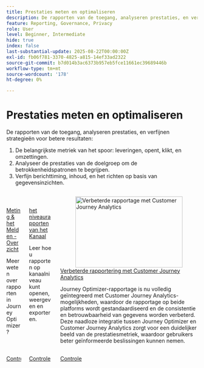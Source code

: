 ```yaml
---
title: Prestaties meten en optimaliseren
description: De rapporten van de toegang, analyseren prestaties, en verfijnen strategieën voor betere resultaten.
feature: Reporting, Governance, Privacy
role: User
level: Beginner, Intermediate
hide: true
index: false
last-substantial-update: 2025-08-22T00:00:00Z
exl-id: fb06f781-3370-4825-a815-14ef33ad2322
source-git-commit: b7d014b3ac6373b957eb5fce11661ec39689446b
workflow-type: tm+mt
source-wordcount: '178'
ht-degree: 0%

---
```


# Prestaties meten en optimaliseren

De rapporten van de toegang, analyseren prestaties, en verfijnen strategieën voor betere resultaten:

1. De belangrijkste metriek van het spoor: leveringen, opent, klikt, en omzettingen.
2. Analyseer de prestaties van de doelgroep om de betrokkenheidspatronen te begrijpen.
3. Verfijn berichttiming, inhoud, en het richten op basis van gegevensinzichten.

<!-- CARDS
* https://experienceleague.adobe.com/nl/docs/journey-optimizer-learn/tutorials/report-and-monitor/measurement-and-reporting-overview
* https://experienceleague.adobe.com/nl/docs/journey-optimizer-learn/tutorials/report-and-monitor/channel-level-reports
* https://experienceleague.adobe.com/nl/docs/journey-optimizer-learn/tutorials/report-and-monitor/enhanced-reporting-with-customer-journey-analytics
-->
<!-- START CARDS HTML - DO NOT MODIFY BY HAND -->
<div class="columns">
    <div class="column is-half-tablet is-half-desktop is-one-third-widescreen" aria-label="Measurement & Reporting - Overview">
        <div class="card" style="height: 100%; display: flex; flex-direction: column; height: 100%;">
            <div class="card-image">
                <figure class="image x-is-16by9">
                    <a href="https://experienceleague.adobe.com/nl/docs/journey-optimizer-learn/tutorials/report-and-monitor/measurement-and-reporting-overview" title="Meting en rapportage - Overzicht" target="_blank" rel="referrer">
                        <img class="is-bordered-r-small" src="https://video.tv.adobe.com/v/3432673/?format=jpeg&nocache=1755729019661" alt="Meting en rapportage - Overzicht"
                             style="width: 100%; aspect-ratio: 16 / 9; object-fit: cover; overflow: hidden; display: block; margin: auto;">
                    </a>
                </figure>
            </div>
            <div class="card-content is-padded-small" style="display: flex; flex-direction: column; flex-grow: 1; justify-content: space-between;">
                <div class="top-card-content">
                    <p class="headline is-size-6 has-text-weight-bold">
                        <a href="https://experienceleague.adobe.com/nl/docs/journey-optimizer-learn/tutorials/report-and-monitor/measurement-and-reporting-overview" target="_blank" rel="referrer" title="Meting en rapportage - Overzicht"> Meting &amp; het Melden - Overzicht </a>
                    </p>
                    <p class="is-size-6">Meer weten over rapporten in Journey Optimizer?</p>
                </div>
                <a href="https://experienceleague.adobe.com/nl/docs/journey-optimizer-learn/tutorials/report-and-monitor/measurement-and-reporting-overview" target="_blank" rel="referrer" class="spectrum-Button spectrum-Button--outline spectrum-Button--primary spectrum-Button--sizeM" style="align-self: flex-start; margin-top: 1rem;">
                    <span class="spectrum-Button-label has-no-wrap has-text-weight-bold"> Controle </span>
                </a>
            </div>
        </div>
    </div>
    <div class="column is-half-tablet is-half-desktop is-one-third-widescreen" aria-label="Channel level reports">
        <div class="card" style="height: 100%; display: flex; flex-direction: column; height: 100%;">
            <div class="card-image">
                <figure class="image x-is-16by9">
                    <a href="https://experienceleague.adobe.com/nl/docs/journey-optimizer-learn/tutorials/report-and-monitor/channel-level-reports" title="Rapporten op kanaalniveau" target="_blank" rel="referrer">
                        <img class="is-bordered-r-small" src="https://video.tv.adobe.com/v/3448045/?format=jpeg&nocache=1755729019635&captions=dut" alt="Rapporten op kanaalniveau"
                             style="width: 100%; aspect-ratio: 16 / 9; object-fit: cover; overflow: hidden; display: block; margin: auto;">
                    </a>
                </figure>
            </div>
            <div class="card-content is-padded-small" style="display: flex; flex-direction: column; flex-grow: 1; justify-content: space-between;">
                <div class="top-card-content">
                    <p class="headline is-size-6 has-text-weight-bold">
                        <a href="https://experienceleague.adobe.com/nl/docs/journey-optimizer-learn/tutorials/report-and-monitor/channel-level-reports" target="_blank" rel="referrer" title="Rapporten op kanaalniveau"> het niveaurapporten van het Kanaal </a>
                    </p>
                    <p class="is-size-6">Leer hoe u rapporten op kanaalniveau kunt openen, weergeven en exporteren.</p>
                </div>
                <a href="https://experienceleague.adobe.com/nl/docs/journey-optimizer-learn/tutorials/report-and-monitor/channel-level-reports" target="_blank" rel="referrer" class="spectrum-Button spectrum-Button--outline spectrum-Button--primary spectrum-Button--sizeM" style="align-self: flex-start; margin-top: 1rem;">
                    <span class="spectrum-Button-label has-no-wrap has-text-weight-bold"> Controle </span>
                </a>
            </div>
        </div>
    </div>
    <div class="column is-half-tablet is-half-desktop is-one-third-widescreen" aria-label="Enhanced reporting with Customer Journey Analytics">
        <div class="card" style="height: 100%; display: flex; flex-direction: column; height: 100%;">
            <div class="card-image">
                <figure class="image x-is-16by9">
                    <a href="https://experienceleague.adobe.com/nl/docs/journey-optimizer-learn/tutorials/report-and-monitor/enhanced-reporting-with-customer-journey-analytics" title="Verbeterde rapportage met Customer Journey Analytics" target="_blank" rel="referrer">
                        <img class="is-bordered-r-small" src="https://video.tv.adobe.com/v/3443157/?format=jpeg&nocache=1755729019655&captions=dut" alt="Verbeterde rapportage met Customer Journey Analytics"
                             style="width: 100%; aspect-ratio: 16 / 9; object-fit: cover; overflow: hidden; display: block; margin: auto;">
                    </a>
                </figure>
            </div>
            <div class="card-content is-padded-small" style="display: flex; flex-direction: column; flex-grow: 1; justify-content: space-between;">
                <div class="top-card-content">
                    <p class="headline is-size-6 has-text-weight-bold">
                        <a href="https://experienceleague.adobe.com/nl/docs/journey-optimizer-learn/tutorials/report-and-monitor/enhanced-reporting-with-customer-journey-analytics" target="_blank" rel="referrer" title="Verbeterde rapportage met Customer Journey Analytics"> Verbeterde rapportering met Customer Journey Analytics </a>
                    </p>
                    <p class="is-size-6">Journey Optimizer-rapportage is nu volledig geïntegreerd met Customer Journey Analytics-mogelijkheden, waardoor de rapportage op beide platforms wordt gestandaardiseerd en de consistentie en betrouwbaarheid van gegevens worden verbeterd. Deze naadloze integratie tussen Journey Optimizer en Customer Journey Analytics zorgt voor een duidelijker beeld van de prestatiesmetriek, waardoor gebruikers beter geïnformeerde beslissingen kunnen nemen.</p>
                </div>
                <a href="https://experienceleague.adobe.com/nl/docs/journey-optimizer-learn/tutorials/report-and-monitor/enhanced-reporting-with-customer-journey-analytics" target="_blank" rel="referrer" class="spectrum-Button spectrum-Button--outline spectrum-Button--primary spectrum-Button--sizeM" style="align-self: flex-start; margin-top: 1rem;">
                    <span class="spectrum-Button-label has-no-wrap has-text-weight-bold"> Controle </span>
                </a>
            </div>
        </div>
    </div>
</div>
<!-- END CARDS HTML - DO NOT MODIFY BY HAND -->
